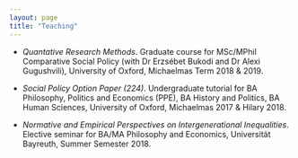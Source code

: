 ```yaml
---
layout: page
title: "Teaching"
---
```



- *Quantative Research Methods*. Graduate course for MSc/MPhil Comparative Social Policy (with Dr
Erzsébet Bukodi and Dr Alexi Gugushvili), University of Oxford, Michaelmas Term 2018 & 2019.

- *Social Policy Option Paper (224)*. Undergraduate tutorial for BA Philosophy, Politics and Economics (PPE), BA History and Politics, BA Human Sciences, University of Oxford, Michaelmas 2017 & Hilary 2018.

- *Normative and Empirical Perspectives on Intergenerational Inequalities*. Elective seminar for BA/MA Philosophy and Economics, Universität Bayreuth, Summer Semester 2018.
